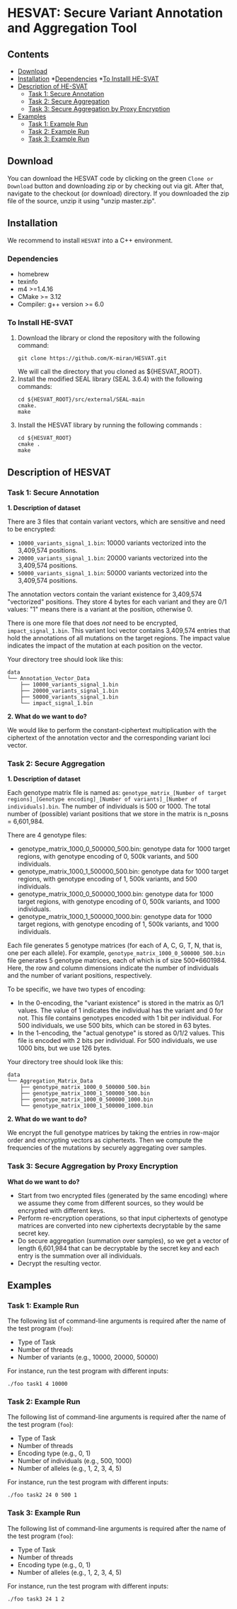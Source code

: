 # HESVAT: Secure Variant Annotation and Aggregation Tool

## Contents

* [Download](#download)
* [Installation](#installation)
    *[Dependencies](#Dependencies)
    *[To Installl HE-SVAT](#To-Install-HE-SVAT)
* [Description of HE-SVAT](#Description-of-HE-SVAT)
    * [Task 1: Secure Annotation](#Task-1-Secure-Annotation)
    * [Task 2: Secure Aggregation](#Task-2-Secure-Aggregation)    
    * [Task 3: Secure Aggregation by Proxy Encryption](#Task-3-Secure-Aggregation-by-proxy-encryption)      
* [Examples](#Examples)
    * [Task 1: Example Run](#Task-1-example-run)
    * [Task 2: Example Run](#Task-2-example-run)   
    * [Task 3: Example Run](#Task-3-example-run)      
    
## Download 

You can download the HESVAT code by clicking on the green `Clone or Download` button and downloading zip or by checking out via git. After that, navigate to the checkout (or download) directory. If you downloaded the zip file of the source, unzip it using "unzip master.zip". 


## Installation 

We recommend to install `HESVAT` into a C++ environment.

### Dependencies 
- homebrew 
- texinfo 
- m4 >=1.4.16
- CMake >= 3.12
- Compiler: g++ version >= 6.0


### To Install HE-SVAT

1. Download the library or clond the repository with the following command: 
    ```
    git clone https://github.com/K-miran/HESVAT.git
    ```
    We will call the directory that you cloned as ${HESVAT_ROOT}.
2. Install the modified SEAL library (SEAL 3.6.4) with the following commands: 
    ```
    cd ${HESVAT_ROOT}/src/external/SEAL-main
    cmake. 
    make 
    ```
3. Install the HESVAT library by running the following commands :
    ```
    cd ${HESVAT_ROOT}
    cmake . 
    make
    ```

## Description of HESVAT

### Task 1: Secure Annotation

**1. Description of dataset**

There are 3 files that contain variant vectors, which are sensitive and need to be encrypted:
- `10000_variants_signal_1.bin`: 10000 variants vectorized into the 3,409,574 positions. 
- `20000_variants_signal_1.bin`: 20000 variants vectorized into the 3,409,574 positions. 
- `50000_variants_signal_1.bin`: 50000 variants vectorized into the 3,409,574 positions. 

The annotation vectors contain the variant existence for 3,409,574 "vectorized" positions. They store 4 bytes for each variant and they are 0/1 values: "1" means there is a variant at the position, otherwise 0.

There is one more file that does *not* need to be encrypted,  `impact_signal_1.bin`. This variant loci vector contains 3,409,574 entries that hold the annotations of all mutations on the target regions. The impact value indicates the impact of the mutation at each position on the vector.

Your directory tree should look like this:
```
data
└── Annotation_Vector_Data
    ├── 10000_variants_signal_1.bin
    ├── 20000_variants_signal_1.bin
    ├── 50000_variants_signal_1.bin
    └── impact_signal_1.bin
```

**2. What do we want to do?**

We would like to perform the constant-ciphertext multiplication with the ciphertext of the annotation vector and the corresponding variant loci vector. 


### Task 2: Secure Aggregation

**1. Description of dataset**

Each genotype matrix file is named as:  `genotype_matrix_[Number of target regions]_[Genotype encoding]_[Number of variants]_[Number of individuals].bin`. The number of individuals is 500 or 1000. The total number of (possible) variant positions that we store in the matrix is n_posns = 6,601,984. 

There are 4 genotype files:
- genotype_matrix_1000_0_500000_500.bin: genotype data for 1000 target regions, with genotype encoding of 0, 500k variants, and 500 individuals. 
- genotype_matrix_1000_1_500000_500.bin: genotype data for 1000 target regions, with genotype encoding of 1, 500k variants, and 500 individuals. 
- genotype_matrix_1000_0_500000_1000.bin: genotype data for 1000 target regions, with genotype encoding of 0, 500k variants, and 1000 individuals. 
- genotype_matrix_1000_1_500000_1000.bin: genotype data for 1000 target regions, with genotype encoding of 1, 500k variants, and 1000 individuals. 

Each file generates 5 genotype matrices (for each of A, C, G, T, N, that is, one per each allele). For example, `genotype_matrix_1000_0_500000_500.bin` file generates 5 genotype matrices, each of which is of size 500*6601984. Here, the row and column dimensions indicate the number of individuals and the number of variant positions, respectively. 

To be specific, we have two types of encoding:
- In the 0-encoding, the "variant existence" is stored in the matrix as 0/1 values.  The value of 1 indicates the individual has the variant and 0 for not. This file contains genotypes encoded with 1 bit per individual. For 500 individuals, we use 500 bits, which can be stored in 63 bytes.
- In the 1-encoding,  the "actual genotype" is stored as 0/1/2 values. This file is encoded with 2 bits per individual. For 500 individuals, we use 1000 bits, but we use 126 bytes.


Your directory tree should look like this:
```
data
└── Aggregation_Matrix_Data
    ├── genotype_matrix_1000_0_500000_500.bin
    ├── genotype_matrix_1000_1_500000_500.bin
    ├── genotype_matrix_1000_0_500000_1000.bin
    └── genotype_matrix_1000_1_500000_1000.bin
```

**2. What do we want to do?**

We encrypt the full genotype matrices by taking the entries in row-major order and encrypting vectors as ciphertexts. Then we compute the frequencies of the mutations by securely aggregating over samples. 


### Task 3: Secure Aggregation by Proxy Encryption

**What do we want to do?**

- Start from two encrypted files (generated by the same encoding) where we assume they come from different sources, so they would be encrypted with different keys. 
- Perform re-encryption operations, so that input ciphertexts of genotype matrices are converted into new ciphertexts decryptable by the same secret key. 
- Do secure aggregation (summation over samples), so we get a vector of length 6,601,984 that can be decryptable by the secret key and each entry is the summation over all individuals.
- Decrypt the resulting vector.


## Examples

### Task 1: Example Run 
The following list of command-line arguments is required after the name of the test program (`foo`):
- Type of Task
- Number of threads
- Number of variants (e.g., 10000, 20000, 50000)

For instance, run the test program with different inputs:
```
./foo task1 4 10000
```

### Task 2: Example Run 
The following list of command-line arguments is required after the name of the test program (`foo`):
- Type of Task
- Number of threads
- Encoding type (e.g., 0, 1)
- Number of individuals (e.g., 500, 1000)
- Number of alleles (e.g., 1, 2, 3, 4, 5)

For instance, run the test program with different inputs:
```
./foo task2 24 0 500 1
```

### Task 3: Example Run 
The following list of command-line arguments is required after the name of the test program (`foo`):
- Type of Task
- Number of threads
- Encoding type (e.g., 0, 1)
- Number of alleles (e.g., 1, 2, 3, 4, 5)

For instance, run the test program with different inputs:
```
./foo task3 24 1 2
```


